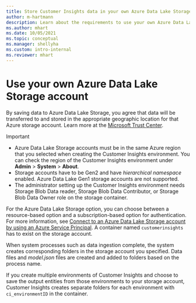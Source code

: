 ```yaml
---
title: Store Customer Insights data in your own Azure Data Lake Storage account
author: m-hartmann
description: Learn about the requirements to use your own Azure Data Lake Storage account for Customer Insights.
ms.author: mhart
ms.date: 10/05/2021
ms.topic: conceptual
ms.manager: shellyha
ms.custom: intro-internal
ms.reviewer: mhart
---
```


# Use your own Azure Data Lake Storage account

By saving data to Azure Data Lake Storage, you agree that data will be transferred to and stored in the appropriate geographic location for that Azure storage account. Learn more at the [Microsoft Trust Center](https://www.microsoft.com/trust-center).

> [!IMPORTANT]
>
> - Azure Data Lake Storage accounts must be in the same Azure region that you selected when creating the Customer Insights environment. You can check the region of the Customer Insights environment under **Admin** > **System** > **About**.
> - Storage accounts have to be Gen2 and have *hierarchical namespace* enabled. Azure Data Lake Gen1 storage accounts are not supported.
> - The administrator setting up the Customer Insights environment needs Storage Blob Data reader, Storage Blob Data Contributor, or Storage Blob Data Owner role on the storage container.

For the Azure Data Lake Storage option, you can choose between a resource-based option and a subscription-based option for authentication. For more information, see [Connect to an Azure Data Lake Storage account by using an Azure Service Principal](connect-service-principal.md). A container named `customerinsights` has to exist on the storage account.

When system processes such as data ingestion complete, the system creates corresponding folders in the storage account you specified. Data files and *model.json* files are created and added to folders based on the process name.

If you create multiple environments of Customer Insights and choose to save the output entities from those environments to your storage account, Customer Insights creates separate folders for each environment with `ci_environmentID` in the container.
